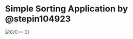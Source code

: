 # Simple Sorting Application by @stepin104923

![C/C++ CI](https://github.com/stepin104923/SimpleSortC/workflows/C/C++%20CI/badge.svg)
